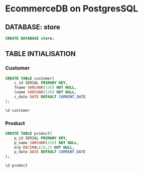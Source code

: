 # EcommerceDB on PostgresSQL

## DATABASE: store
```sql
CREATE DATABASE store;
```

## TABLE INTIALISATION

### Customer
```sql
CREATE TABLE customer(
    c_id SERIAL PRIMARY KEY,
    fname VARCHAR(150) NOT NULL,
    lname VARCHAR(150) NOT NULL,
    c_date DATE DEFAULT CURRENT_DATE
);
```
```sql
\d customer
```
### Product
```sql
CREATE TABLE product(
    p_id SERIAL PRIMARY KEY,
    p_name VARCHAR(150) NOT NULL,
    mrp DECIMAL(10,2) NOT NULL,
    p_date DATE DEFAULT CURRENT_DATE
);
```
```sql 
\d product
```
